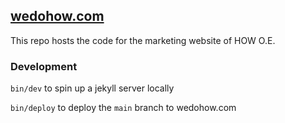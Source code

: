 ## [wedohow.com](https://wedohow.com/)

This repo hosts the code for the marketing website of HOW O.E.

### Development

`bin/dev` to spin up a jekyll server locally

`bin/deploy` to deploy the `main` branch to wedohow.com
